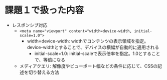 # 課題１で扱った内容
- レスポンシブ対応
   - `<meta name="viewport" content="width=device-width, initial-scale=1.0">`
      - width=device-width: widthでコンテンツの表示領域を指定。device-widthとすることで、デバイスの横幅が自動的に適用される
        - initial-scale=1.0: initial-scaleで表示倍率を指定。1.0とすることで、等倍になる
   - メディアクエリ: 解像度やビューポート幅などの条件に応じて、CSSの記述を切り替える方法